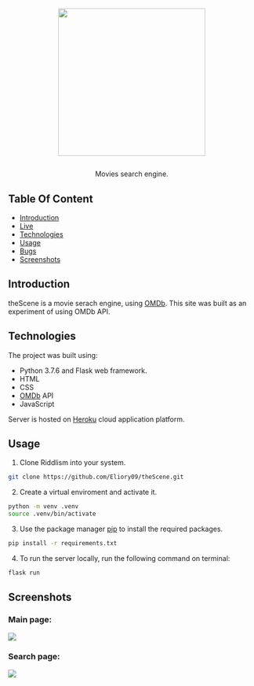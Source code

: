 <h1 align="center">
  <img src="https://i.imgur.com/ghOZtM9.png" width="300"/>
  <p></p>
</h1>
  
<p align="center">Movies search engine.</p>

## Table Of Content
- [Introduction](#introduction)
- [Live](<https://the-scene.herokuapp.com> "Live View")
- [Technologies](#technologies)
- [Usage](#usage)
- [Bugs](https://github.com/Eliory09/Riddlism/issues "Issues Page")
- [Screenshots](#screenshots)

## Introduction
theScene is a movie serach engine, using [OMDb](https://www.omdbapi.com).
This site was built as an experiment of using OMDb API.

## Technologies
The project was built using:
- Python 3.7.6 and Flask web framework.
- HTML
- CSS
- [OMDb](https://www.omdbapi.com) API
- JavaScript

Server is hosted on [Heroku](https://www.heroku.com) cloud application platform.

## Usage
1. Clone Riddlism into your system.

```bash
git clone https://github.com/Eliory09/theScene.git
```
2. Create a virtual enviroment and activate it.

```bash
python -m venv .venv
source .venv/bin/activate
```
3. Use the package manager [pip](https://pip.pypa.io/en/stable/) to install the required packages.

```bash
pip install -r requirements.txt
```
4. To run the server locally, run the following command on terminal:
```bash
flask run
```

## Screenshots
<p align="center">
<h3>Main page:</h3>
  <img src="https://i.imgur.com/LR8duub.png" />
<h3>Search page:</h3>
  <img src="https://i.imgur.com/tYv8cEJ.png" />
</p>
